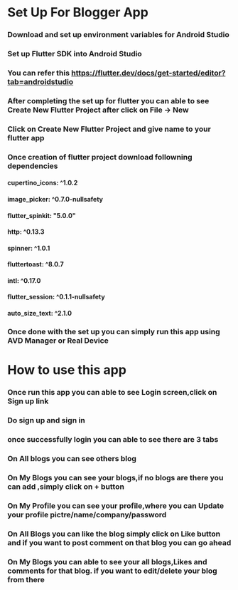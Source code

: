 # Set Up For Blogger App

### Download and set up environment variables for Android Studio
### Set up Flutter SDK into Android Studio
### You can refer this https://flutter.dev/docs/get-started/editor?tab=androidstudio
### After completing the set up for flutter you can able to see Create New Flutter Project after click on File -> New
### Click on Create New Flutter Project and give name to your flutter app
### Once creation of flutter project download followning dependencies
#### cupertino_icons: ^1.0.2
#### image_picker: ^0.7.0-nullsafety
#### flutter_spinkit: "5.0.0"
#### http: ^0.13.3
#### spinner: ^1.0.1
#### fluttertoast: ^8.0.7
#### intl: ^0.17.0
#### flutter_session: ^0.1.1-nullsafety
#### auto_size_text: ^2.1.0 

### Once done with the set up you can simply run this app using AVD Manager or Real Device

# How to use this app

### Once run this app you can able to see Login screen,click on Sign up link
### Do sign up and sign in
### once successfully login you can able to see there are 3 tabs 
### On All blogs you can see others blog
### On My Blogs you can see your blogs,if no blogs are there you can add ,simply click on + button
### On My Profile you can see your profile,where you can Update your profile pictre/name/company/password
### On All Blogs you can like the blog simply click on Like button and if you want to post comment on that blog you can go ahead
### On My Blogs you can able to see your all blogs,Likes and comments for that blog. if you want to edit/delete your blog from there
